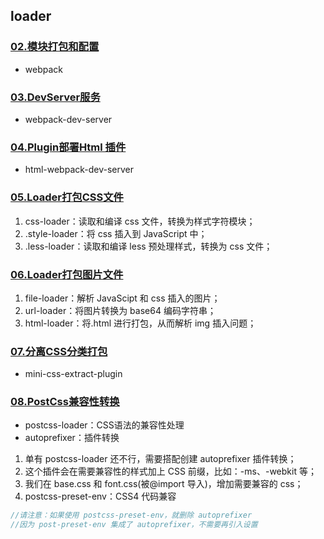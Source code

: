 <!--
 * @Date        : 2020-10-01 23:25:27
 * @LastEditors : anlzou
 * @Github      : https://github.com/anlzou
 * @LastEditTime: 2020-10-02 09:20:57
 * @FilePath    : \webpack-course24292\webpack4.x讲义和代码\README.md
 * @Describe    : 
-->
## loader

### [02.模块打包和配置](../webpack4.x讲义和代码/讲义/02.模块打包和配置.pdf)
- webpack


### [03.DevServer服务](../webpack4.x讲义和代码/讲义/03.DevServer服务.pdf)
- webpack-dev-server

### [04.Plugin部署Html 插件](../webpack4.x讲义和代码/讲义/04.Plugin部署Html插件.pdf)
- html-webpack-dev-server

### [05.Loader打包CSS文件](../webpack4.x讲义和代码/讲义/05.Loader打包CSS文件.pdf)
1. css-loader：读取和编译 css 文件，转换为样式字符模块；
2. .style-loader：将 css 插入到 JavaScript 中；
3. .less-loader：读取和编译 less 预处理样式，转换为 css 文件；

### [06.Loader打包图片文件](../webpack4.x讲义和代码/讲义/06.Loader打包图片文件.pdf)
1. file-loader：解析 JavaScipt 和 css 插入的图片；
2. url-loader：将图片转换为 base64 编码字符串；
3. html-loader：将.html 进行打包，从而解析 img 插入问题；

### [07.分离CSS分类打包](../webpack4.x讲义和代码/讲义/07.分离CSS.分类打包.pdf)
- mini-css-extract-plugin

### [08.PostCss兼容性转换](../webpack4.x讲义和代码/讲义/08.PostCss兼容性转换.pdf)
- postcss-loader：CSS语法的兼容性处理
- autoprefixer：插件转换
1. 单有 postcss-loader 还不行，需要搭配创建 autoprefixer 插件转换；
2. 这个插件会在需要兼容性的样式加上 CSS 前缀，比如：-ms、-webkit 等；
3. 我们在 base.css 和 font.css(被@import 导入)，增加需要兼容的 css；
4. postcss-preset-env：CSS4 代码兼容
```js
//请注意：如果使用 postcss-preset-env，就删除 autoprefixer
//因为 post-preset-env 集成了 autoprefixer，不需要再引入设置
```